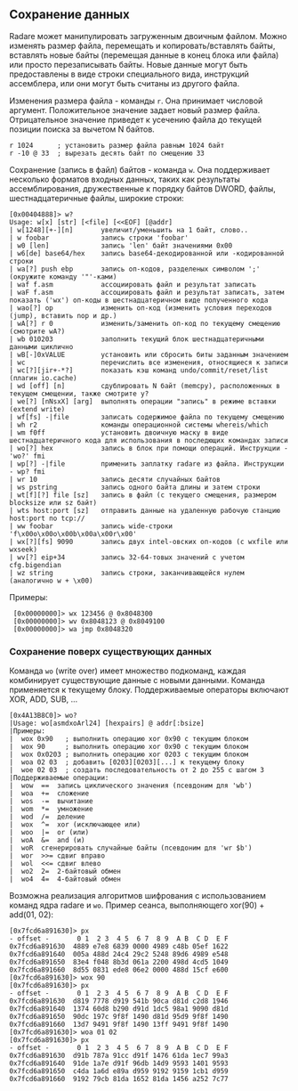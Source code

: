 ## Сохранение данных

Radare может манипулировать загруженным двоичным файлом. Можно изменять размер файла, перемещать и копировать/вставлять байты, вставлять новые байты (перемещая данные в конец блока или файла) или просто перезаписывать байты. Новые данные могут быть предоставлены в виде строки специального вида, инструкций ассемблера, или они могут быть считаны из другого файла.

Изменения размера файла - команды `r`. Она принимает числовой аргумент. Положительное значение задает новый размер файла. Отрицательное значение приведет к усечению файла до текущей позиции поиска за вычетом N байтов.

```
r 1024      ; установить размер файла равным 1024 байт
r -10 @ 33  ; вырезать десять байт по смещению 33
```
Сохранение (запись в файл) байтов - команда `w`. Она поддерживает несколько форматов входных данных, таких как результаты ассемблирования, дружественные к порядку байтов DWORD, файлы, шестнадцатеричные файлы, широкие строки:

```
[0x00404888]> w?
Usage: w[x] [str] [<file] [<<EOF] [@addr]
| w[1248][+-][n]       увеличит/уменьшить на 1 байт, слово..
| w foobar             запись строки 'foobar'
| w0 [len]             запись 'len' байт значениями 0x00
| w6[de] base64/hex    запись base64-декодированной или -кодированной строки
| wa[?] push ebp       запись оп-кодов, разделеных символом ';' (окружите команду '"'-ками)
| waf f.asm            ассоциировать файл и результат записать
| waF f.asm            ассоциировать файл и результат записать, затем показать ('wx') оп-коды в шестнадцатеричном виде полученного кода
| wao[?] op            изменить оп-код (изменить условия переходов (jump), вставить nop и др.)
| wA[?] r 0            изменить/заменить оп-код по текущему смещению (смотрите wA?)
| wb 010203            заполнить текущий блок шестнадцатеричными данными циклично
| wB[-]0xVALUE         установить или сбросить биты заданным значением
| wc                   перечислить все изменения, относящиеся к записи
| wc[?][jir+-*?]       показать кэш команд undo/commit/reset/list (плагин io.cache)
| wd [off] [n]         сдублировать N байт (memcpy), расположенных в текущем смещении, также смотрите y?
| we[?] [nNsxX] [arg]  выполнять операции "запись" в режиме вставки (extend write)
| wf[fs] -|file        записать содержимое файла по текущему смещению
| wh r2                команды операционной системы whereis/which
| wm f0ff              установить двоичную маску в виде шестнадцатеричного кода для использования в последющих командах записи
| wo[?] hex            запись в блок при помощи операций. Инструкции - 'wo?' fmi
| wp[?] -|file         применить заплатку radare из файла. Инструкции - wp? fmi
| wr 10                запись десяти случайных байтов
| ws pstring           запись одного байта длины и затем строки
| wt[f][?] file [sz]   запись в файл (с текущего смещения, размером blocksize или sz байт)
| wts host:port [sz]   отправить данные на удаленную рабочую станцию host:port по tcp://
| ww foobar            запись wide-строки 'f\x00o\x00o\x00b\x00a\x00r\x00'
| wx[?][fs] 9090       запись двух intel-овских оп-кодов (с wxfile или wxseek)
| wv[?] eip+34         запись 32-64-товых значений с учетом cfg.bigendian
| wz string            запись строки, заканчивающейся нулем (аналогично w + \x00)
```

Примеры:

```
 [0x00000000]> wx 123456 @ 0x8048300
 [0x00000000]> wv 0x8048123 @ 0x8049100
 [0x00000000]> wa jmp 0x8048320
```

### Сохранение поверх существующих данных

Команда `wo` (write over) имеет множество подкоманд, каждая комбинирует существующие данные с новыми данными. Команда применяется к текущему блоку. Поддерживаемые операторы включают XOR, ADD, SUB, ...

```
[0x4A13B8C0]> wo?
|Usage: wo[asmdxoArl24] [hexpairs] @ addr[:bsize]
|Примеры:
|  wox 0x90   ; выполнить операцию xor 0x90 с текущим блоком
|  wox 90     ; выполнить операцию xor 0x90 с текущим блоком
|  wox 0x0203 ; выполнить операцию xor 0203 с текущим блоком
|  woa 02 03  ; добавить [0203][0203][...] к текущему блоку
|  woe 02 03  ; создать последовательность от 2 до 255 с шагом 3
|Поддерживаемые операции:
|  wow  ==  запись циклического значения (псевдоним для 'wb')
|  woa  +=  сложение
|  wos  -=  вычитание
|  wom  *=  умножение
|  wod  /=  деление
|  wox  ^=  xor (исключающее или)
|  woo  |=  or (или)
|  woA  &=  and (и)
|  woR  сгенерировать случайные байты (псевдоним для 'wr $b')
|  wor  >>= сдвиг вправо
|  wol  <<= сдвиг влево
|  wo2  2=  2-байтовый обмен
|  wo4  4=  4-байтовый обмен
```

Возможна реализация алгоритмов шифрования с использованием команд ядра radare и `wo`. Пример сеанса, выполняющего xor(90) + add(01, 02):

```
[0x7fcd6a891630]> px
- offset -       0 1  2 3  4 5  6 7  8 9  A B  C D  E F
0x7fcd6a891630  4889 e7e8 6839 0000 4989 c48b 05ef 1622
0x7fcd6a891640  005a 488d 24c4 29c2 5248 89d6 4989 e548
0x7fcd6a891650  83e4 f048 8b3d 061a 2200 498d 4cd5 1049
0x7fcd6a891660  8d55 0831 ede8 06e2 0000 488d 15cf e600
[0x7fcd6a891630]> wox 90
[0x7fcd6a891630]> px
- offset -       0 1  2 3  4 5  6 7  8 9  A B  C D  E F
0x7fcd6a891630  d819 7778 d919 541b 90ca d81d c2d8 1946
0x7fcd6a891640  1374 60d8 b290 d91d 1dc5 98a1 9090 d81d
0x7fcd6a891650  90dc 197c 9f8f 1490 d81d 95d9 9f8f 1490
0x7fcd6a891660  13d7 9491 9f8f 1490 13ff 9491 9f8f 1490
[0x7fcd6a891630]> woa 01 02
[0x7fcd6a891630]> px
- offset -       0 1  2 3  4 5  6 7  8 9  A B  C D  E F
0x7fcd6a891630  d91b 787a 91cc d91f 1476 61da 1ec7 99a3
0x7fcd6a891640  91de 1a7e d91f 96db 14d9 9593 1401 9593
0x7fcd6a891650  c4da 1a6d e89a d959 9192 9159 1cb1 d959
0x7fcd6a891660  9192 79cb 81da 1652 81da 1456 a252 7c77
```
